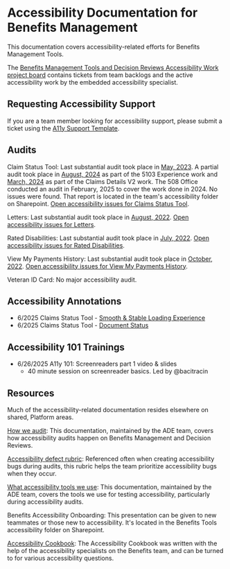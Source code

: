 # Accessibility Documentation for Benefits Management

This documentation covers accessibility-related efforts for Benefits Management Tools.

The [Benefits Management Tools and Decision Reviews Accessibility Work project board](https://github.com/orgs/department-of-veterans-affairs/projects/1255/views/1) contains tickets from team backlogs and the active accessibility work by the embedded accessibility specialist.

## Requesting Accessibility Support

If you are a team member looking for accessibility support, please submit a ticket using the [A11y Support Template](https://github.com/department-of-veterans-affairs/va.gov-team/blob/master/products/claim-appeal-status/accessibility/a11y-support-template.md).

## Audits

Claim Status Tool: Last substantial audit took place in [May, 2023](https://github.com/department-of-veterans-affairs/va.gov-team/issues/41447). A partial audit took place in [August, 2024](https://github.com/department-of-veterans-affairs/va.gov-team/issues/90566) as part of the 5103 Experience work and [March, 2024](https://github.com/department-of-veterans-affairs/va.gov-team/issues/78461) as part of the Claims Details V2 work. The 508 Office conducted an audit in February, 2025 to cover the work done in 2024. No issues were found. That report is located in the team's accessibility folder on Sharepoint. [Open accessibility issues for Claims Status Tool](https://github.com/department-of-veterans-affairs/va.gov-team/issues?q=label%3A%22Claim+Status+Tool%22+label%3Aaccessibility++is%3Aopen+).

Letters: Last substantial audit took place in [August, 2022](https://github.com/department-of-veterans-affairs/va.gov-team/issues/45635). [Open accessibility issues for Letters](https://github.com/department-of-veterans-affairs/va.gov-team/issues?q=is%3Aopen+is%3Aissue+label%3Aletters+label%3Aaccessibility+).

Rated Disabilities: Last substantial audit took place in [July, 2022](https://github.com/department-of-veterans-affairs/va.gov-team/issues/43707). [Open accessibility issues for Rated Disabilities](https://github.com/department-of-veterans-affairs/va.gov-team/issues?q=is%3Aissue+is%3Aopen+label%3A%22rated+disabilities%22+label%3Aaccessibility+).

View My Payments History: Last substantial audit took place in [October, 2022](https://github.com/department-of-veterans-affairs/va.gov-team/issues/48987). [Open accessibility issues for View My Payments History](https://github.com/department-of-veterans-affairs/va.gov-team/issues?q=is%3Aissue+is%3Aopen+label%3Aaccessibility+label%3Aview-payments+).

Veteran ID Card: No major accessibility audit.

## Accessibility Annotations
- 6/2025 Claims Status Tool - [Smooth & Stable Loading Experience](https://www.figma.com/design/xEmJSYGyBFIQcmucFQ8I7C/Smooth--Stable-Loading?node-id=2429-12950&t=dspYV12xeYeHLHRt-0)
- 6/2025 Claims Status Tool - [Document Status](https://www.figma.com/design/m1Xt8XjVDjZIbliCYcCKpE/Document-status?node-id=6662-41987&t=OlBlRnkodlQnDvGZ-0)

## Accessibility 101 Trainings
- 6/26/2025 A11y 101: Screenreaders part 1 video & slides
  - 40 minute session on screenreader basics. Led by @bacitracin

## Resources

Much of the accessibility-related documentation resides elsewhere on shared, Platform areas.

[How we audit](https://github.com/department-of-veterans-affairs/va.gov-team/blob/697656b9bc50cee01ad6265fe2803caddf02f5eb/teams/ADE/how-we-audit.md#whats-tested): This documentation, maintained by the ADE team, covers how accessibility audits happen on Benefits Management and Decision Reviews.

[Accessibility defect rubric](https://depo-platform-documentation.scrollhelp.site/developer-docs/accessibility-defect-severity-rubric): Referenced often when creating accessibility bugs during audits, this rubric helps the team prioritize accessibility bugs when they occur.

[What accessibility tools we use](https://github.com/department-of-veterans-affairs/va.gov-team/blob/697656b9bc50cee01ad6265fe2803caddf02f5eb/teams/ADE/tools-we-use.md): This documentation, maintained by the ADE team, covers the tools we use for testing accessibility, particularly during accessibility audits.

Benefits Accessibility Onboarding: This presentation can be given to new teammates or those new to accessibility. It's located in the Benefits Tools accessibility folder on Sharepoint.

[Accessibility Cookbook](https://github.com/department-of-veterans-affairs/va.gov-team/blob/master/teams/ADE/accessibility-cookbook.md): The Accessibility Cookbook was written with the help of the accessibility specialists on the Benefits team, and can be turned to for various accessibility questions.
